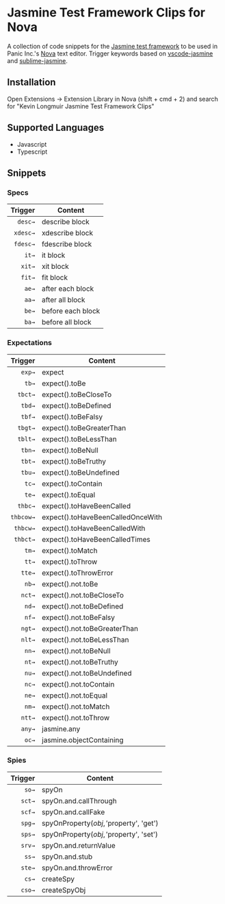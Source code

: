 # Jasmine Test Framework Clips for Nova

A collection of code snippets for the [Jasmine test framework](https://jasmine.github.io) to be used in Panic Inc.'s [Nova](https://nova.app) text editor. Trigger keywords based on [vscode-jasmine](https://github.com/xabikos/vscode-jasmine) and [sublime-jasmine](https://github.com/NicoSantangelo/sublime-jasmine).

## Installation

Open Extensions -> Extension Library in Nova (shift + cmd + 2) and search for "Kevin Longmuir Jasmine Test Framework Clips"

## Supported Languages

* Javascript
* Typescript

## Snippets

### Specs
| Trigger      | Content |
| -------:     | ------- |
| `desc→`      | describe block |
| `xdesc→`     | xdescribe block |
| `fdesc→`     | fdescribe block |
| `it→`        | it block |
| `xit→`       | xit block |
| `fit→`       | fit block |
| `ae→`        | after each block |
| `aa→`        | after all block |
| `be→`        | before each block |
| `ba→`        | before all block |


### Expectations
| Trigger  | Content |
| -------: | ------- |
| `exp→`   | expect |
| `tb→`    | expect().toBe |
| `tbct→`  | expect().toBeCloseTo |
| `tbd→`   | expect().toBeDefined |
| `tbf→`   | expect().toBeFalsy |
| `tbgt→`  | expect().toBeGreaterThan |
| `tblt→`  | expect().toBeLessThan |
| `tbn→`   | expect().toBeNull |
| `tbt→`   | expect().toBeTruthy |
| `tbu→`   | expect().toBeUndefined |
| `tc→`    | expect().toContain |
| `te→`    | expect().toEqual |
| `thbc→`  | expect().toHaveBeenCalled |
| `thbcow→`| expect().toHaveBeenCalledOnceWith |
| `thbcw→` | expect().toHaveBeenCalledWith |
| `thbct→` | expect().toHaveBeenCalledTimes |
| `tm→`    | expect().toMatch |
| `tt→`    | expect().toThrow |
| `tte→`   | expect().toThrowError |
| `nb→`    | expect().not.toBe |
| `nct→`   | expect().not.toBeCloseTo |
| `nd→`    | expect().not.toBeDefined |
| `nf→`    | expect().not.toBeFalsy |
| `ngt→`   | expect().not.toBeGreaterThan |
| `nlt→`   | expect().not.toBeLessThan |
| `nn→`    | expect().not.toBeNull |
| `nt→`    | expect().not.toBeTruthy |
| `nu→`    | expect().not.toBeUndefined |
| `nc→`    | expect().not.toContain |
| `ne→`    | expect().not.toEqual |
| `nm→`    | expect().not.toMatch |
| `ntt→`   | expect().not.toThrow |
| `any→`   | jasmine.any |
| `oc→`    | jasmine.objectContaining |

### Spies
| Trigger  | Content |
| -------: | ------- |
|`so→`     | spyOn |
|`sct→`    | spyOn.and.callThrough |
|`scf→`    | spyOn.and.callFake |
|`spg→`    | spyOnProperty($obj,'$property', 'get') |
|`sps→`    | spyOnProperty($obj,'$property', 'set') |
|`srv→`    | spyOn.and.returnValue |
|`ss→`     | spyOn.and.stub |
|`ste→`    | spyOn.and.throwError |
|`cs→`     | createSpy |
|`cso→`    | createSpyObj |
